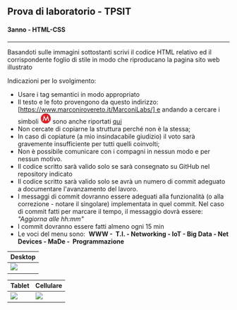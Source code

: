 ## Prova di laboratorio - TPSIT
#### 3anno - HTML-CSS

____
Basandoti sulle immagini sottostanti scrivi il codice HTML relativo ed
il corrispondente foglio di stile in modo che riproducano la pagina
sito web illustrato

Indicazioni per lo svolgimento:

-   Usare i tag semantici in modo appropriato
-   Il testo e le foto provengono da questo indirizzo:
    [https://www.marconirovereto.it/MarconiLabs/] e
    andando a cercare i simboli <img src="docs/image1.png" width="24">
    sono anche riportati [qui](docs/TESTI.md) 
-   Non cercate di copiarne la struttura perché non è la stessa;
-   In caso di copiature (a mio insindacabile giudizio) il voto sarà gravemente insufficiente per tutti quelli coinvolti;
-   Non è possibile comunicare con i compagni in nessun modo e per nessun motivo.
-   Il codice scritto sarà valido solo se sarà consegnato su GitHub nel repository indicato
-   Il codice scritto sarà valido solo se avrà un numero di commit adeguato a documentare l'avanzamento del lavoro.
-   I messaggi di commit dovranno essere adeguati alla funzionalità (o alla correzione - notare il singolare) implementata in quel commit.
    Nel caso di commit fatti per marcare il tempo, il messaggio dovrà essere: *"Aggiorna alle hh:mm"*
-   I commit dovranno essere fatti almeno ogni 15 min
-   Le voci del menu sono:  **WWW -  T.I. - Networking - IoT - Big Data -
    Net Devices - MaDe -  Programmazione**


| Desktop |
|---------|
| ![][2]  |

| Tablet | Cellulare |
|--------|-----------|
| ![][3] |  ![][4]   |

  [1]: docs/image1.png
  [2]: docs/desktop.png
  [3]: docs/tablet.png
  [4]: docs/mobile.png
